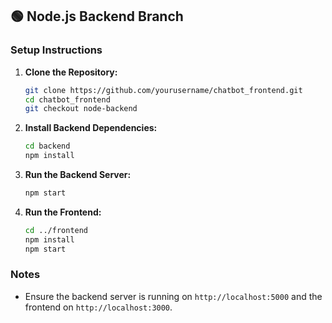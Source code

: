 ## 🟢 Node.js Backend Branch

### Setup Instructions

1. **Clone the Repository:**
   ```bash
   git clone https://github.com/yourusername/chatbot_frontend.git
   cd chatbot_frontend
   git checkout node-backend
   ```

2. **Install Backend Dependencies:**
   ```bash
   cd backend
   npm install
   ```

3. **Run the Backend Server:**
   ```bash
   npm start
   ```

4. **Run the Frontend:**
   ```bash
   cd ../frontend
   npm install
   npm start
   ```

### Notes

- Ensure the backend server is running on `http://localhost:5000` and the frontend on `http://localhost:3000`.
